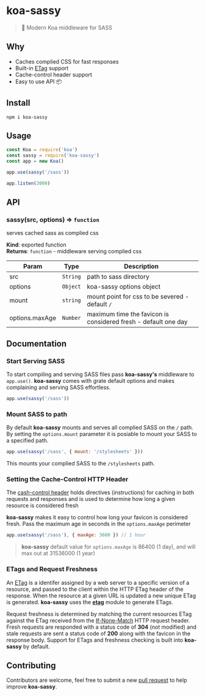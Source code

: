# koa-sassy

> :art: Modern Koa middleware for SASS

## Why

- Caches complied CSS for fast responses
- Built-in [ETag](https://developer.mozilla.org/en-US/docs/Web/HTTP/Headers/ETag) support
- Cache-control header support
- Easy to use API :package:

## Install

``` shell
npm i koa-sassy
```

## Usage

``` js
const Koa = require('koa')
const sassy = require('koa-sassy')
const app = new Koa()

app.use(sassy('/sass'))

app.listen(3000)
```

## API

### sassy(src, options) ⇒ `function`

serves cached sass as complied css

**Kind**: exported function  
**Returns**: `function` - middleware serving complied css

| Param | Type | Description |
| --- | --- | --- |
| src | `String` | path to sass directory |
| options | `Object` | koa-sassy options object |
| mount | `string` | mount point for css to be severed - default `/` |
| options.maxAge | `Number` | maximum time the favicon is considered fresh - default one day |

## Documentation

### Start Serving SASS

To start compiling and serving SASS files pass **koa-sassy's** middleware to `app.use()`. **koa-sassy** comes with grate default options and makes complaining and serving SASS effortless.

``` js
app.use(sassy('/sass'))
```

### Mount SASS to path

By default **koa-sassy** mounts and serves all complied SASS on the `/` path. By setting the `options.mount` parameter it is posiable to mount your SASS to a specified path.

``` js
app.use(sassy('/sass', { mount: '/stylesheets' }))
```

This mounts your complied SASS to the `/stylesheets` path.

### Setting the Cache-Control HTTP Header

The [cash-control header](https://developer.mozilla.org/en-US/docs/Web/HTTP/Headers/Cache-Control) holds directives (instructions) for caching in both requests and responses and is used to determine how long a given resource is considered fresh

**koa-sassy** makes it easy to control how long your favicon is considered fresh. Pass the maximum age in seconds in the `options.maxAge` perimeter

``` js
app.use(sassy('/sass'), { maxAge: 3600 }) // 1 hour
```

> **koa-sassy** default value for `options.maxAge` is 86400 (1 day), and will max out at 31536000 (1 year)

### ETags and Request Freshness

An [ETag](https://developer.mozilla.org/en-US/docs/Web/HTTP/Headers/ETag) is a identifer assigned by a web server to a specific version of a resource, and passed to the client within the HTTP ETag header of the response. When the resource at a given URL is updated a new unique ETag is generated. **koa-sassy** uses the [**etag**](https://github.com/jshttp/etag) module to generate ETags.

Request freshness is determined by matching the current resources ETag against the ETag received from the [If-None-Match](https://developer.mozilla.org/en-US/docs/Web/HTTP/Headers/If-None-Match) HTTP request header. Fresh requests are responded with a status code of **304** (not modified) and stale requests are sent a status code of **200** along with the favicon in the response body. Support for ETags and freshness checking is built into **koa-sassy** by default.

## Contributing

Contributors are welcome, feel free to submit a new [pull request](https://github.com/dominicegginton/koa-sassy/pulls)  to help improve **koa-sassy**.